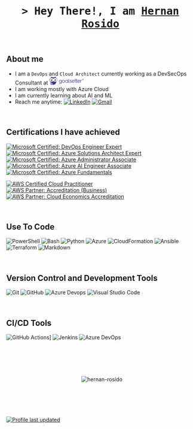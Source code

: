 <!-- Intro  -->
<h1 align="center">
        <samp>> Hey There!, I am
                <b><a target="_blank" href="https://linkedin.com/in/hernanrosido">Hernan Rosido</a></b>
        </samp>
</h1>


<!--
<p align="center">
 <a href="https://www.odisor.tech" target="blank">
  <img src="https://img.shields.io/badge/Portfolio-DC143C?style=for-the-badge&logo=medium&logoColor=white" alt="odisor" />
 </a>
 <a href="https://linkedin.com/in/odisor" target="_blank">
  <img src="https://img.shields.io/badge/LinkedIn-0077B5?style=for-the-badge&logo=linkedin&logoColor=white" alt="odisor"/>
 </a>
 <a href="https://dev.to/odisor" target="_blank">
  <img src="https://img.shields.io/badge/dev.to-0A0A0A?style=for-the-badge&logo=dev.to&logoColor=white" alt="odisor" />
 </a>
 <a href="https://twitter.com/odisor" target="_blank">
  <img src="https://img.shields.io/badge/Twitter-1DA1F2?style=for-the-badge&logo=twitter&logoColor=white" />
 </a>
 <a href="https://youtube.com/channel/UCtfN-qWwLskhz2Y_dzxC69Q" target="_blank">
  <img src="https://img.shields.io/badge/YouTube-FF0000?&style=for-the-badge&logo=YouTube&logoColor=white" alt="odisor"  />
  </a> 
</p>
-->

<br />


## About me
 - I am a `DevOps` and `Cloud Architect` currently working as a DevSecOps Consultant at <img src="gs-logo.svg" alt="Alt text" style="width:19%; height:auto;"> 
 - I am working mostly with Azure Cloud
 - I am currently learning about AI and ML
 - Reach me anytime: [![LinkedIn](https://img.shields.io/badge/linkedin-0077B5?logo=linkedin&logoColor=white&style=flat)](https://linkedin.com/in/odisor)
[![Gmail](https://img.shields.io/badge/Gmail-D14836?logo=gmail&logoColor=white&style=flat)](mailto:odisor@gmail.com?subject=[GitHub]%20Contact)


<br>

## Certifications I have achieved

[![Microsoft Certified: DevOps Engineer Expert](https://images.credly.com/size/110x110/images/c3ab66f8-5d59-4afa-a6c2-0ba30a1989ca/CERT-Expert-DevOps-Engineer-600x600.png)](https://learn.microsoft.com/api/credentials/share/en-us/odisor/3C9ECF02C2713FB7?sharingId=BBFD841943B214B "Microsoft Certified: DevOps Engineer Expert")
[![Microsoft Certified: Azure Solutions Architect Expert](https://images.credly.com/size/110x110/images/987adb7e-49be-4e24-b67e-55986bd3fe66/azure-solutions-architect-expert-600x600.png)](https://learn.microsoft.com/api/credentials/share/en-us/odisor/23D42E6BE7612F28?sharingId=BBFD841943B214B "Microsoft Certified: Azure Solutions Architect Expert")
[![Microsoft Certified: Azure Administrator Associate](https://images.credly.com/size/110x110/images/336eebfc-0ac3-4553-9a67-b402f491f185/azure-administrator-associate-600x600.png)](https://learn.microsoft.com/api/credentials/share/en-us/odisor/926CA528FFA52C17?sharingId=BBFD841943B214B "Microsoft Certified: Azure Administrator Associate")
[![Microsoft Certified: Azure AI Engineer Associate](https://images.credly.com/size/110x110/images/61f56aa4-16fd-403c-90bc-1d90dba1fa99/image.png)](https://learn.microsoft.com/api/credentials/share/en-us/odisor/5DEF3B252A9E742F?sharingId=BBFD841943B214B "Microsoft Certified: Azure AI Engineer Associate")
[![Microsoft Certified: Azure Fundamentals](https://images.credly.com/size/110x110/images/be8fcaeb-c769-4858-b567-ffaaa73ce8cf/image.png)](https://learn.microsoft.com/api/credentials/share/en-us/odisor/A2D4BC371876B4B0?sharingId=BBFD841943B214B "Microsoft Certified: Azure Fundamentals")

[![AWS Certified Cloud Practitioner](https://images.credly.com/size/110x110/images/00634f82-b07f-4bbd-a6bb-53de397fc3a6/image.png)](https://www.credly.com/badges/6571dcec-2a0b-416e-a130-10c42a67517a "AWS Certified Cloud Practitioner")
[![AWS Partner: Accreditation (Business)](https://images.credly.com/size/110x110/images/7b2c708c-a3e1-4c7f-985c-b6b62a5b1db8/image.png)](https://www.credly.com/badges/9957cc35-2fba-4bcc-9205-8d0d8484a828 "AWS Partner: Accreditation (Business)")
[![AWS Partner: Cloud Economics Accreditation](https://images.credly.com/size/110x110/images/9dc6345e-db80-44de-bb44-0c78775e53fa/image.png)](https://www.credly.com/badges/0b45d5db-5cf7-4d1e-aee5-305ca5975ae8 "AWS Partner: Cloud Economics Accreditation")


<br>

## Use To Code
<p>
  <img alt="PowerShell" src="https://img.shields.io/badge/PowerShell-1A1A1A?style=flate&logo=PowerShell&logoColor=white" />
  <img alt="Bash" src="https://img.shields.io/badge/Bash-4EAA25?style=flate&logo=GNU%20Bash&logoColor=white" />
  <img alt="Python" src="https://img.shields.io/badge/Python-3776AB?style=flat&logo=Python&logoColor=white" />
  <img alt="Azure" src="https://img.shields.io/badge/ARM%20Templates-0089D6?style=flate&logo=Microsoft%20Azure&logoColor=white" />
  <img alt="CloudFormation" src="https://img.shields.io/badge/CloudFormation-EC2025?style=flat&logo=AWSCloudFormation&logoColor=white" />
  <img alt="Ansible" src="https://img.shields.io/badge/Ansible-FF0000?style=flate&logo=Ansible&logoColor=white" />
  <img alt="Terraform" src="https://img.shields.io/badge/Terraform-623CE4?style=flate&logo=Terraform&logoColor=white" />
  <img alt="Markdown" src="https://img.shields.io/badge/Markdown-000000?style=flate&logo=markdown&logoColor=white" />
</p>

<br>

## Version Control and Development Tools
<p>
  <img alt="Git" src="https://img.shields.io/badge/Git-F05032?logo=git&logoColor=white&style=flat" />
  <img alt="GitHub" src="https://img.shields.io/badge/GitHub-181717?logo=github&logoColor=white&style=flat" />
  <img alt="Azure Devops" src="https://img.shields.io/badge/Azure DevOps-0078D7?logo=azure+devops&logoColor=white&style=flat" />
  <img alt="Visual Studio Code" src="https://img.shields.io/badge/Visual Studio Code-007ACC?logo=visual+studio+code&logoColor=white&style=flat" />
</p>

<br>

## CI/CD Tools
<p>
  <img alt="GitHub Actions]" src="https://img.shields.io/badge/GitHub%20Actions-2088FF?style=flat&logo=githubactions&logoColor=white" />
  <img alt="Jenkins" src="https://img.shields.io/badge/Jenkins-D24939?style=flat&logo=Jenkins&logoColor=white" />
  <img alt="Azure DevOps" src="https://img.shields.io/badge/Azure%20Pipelines-2560E0?style=flate&logo=Azure%20Pipelines&logoColor=white" />
</p>

<br>

<br><br>
<div align="center">
 <div>
   <p>&nbsp;
     <img align="center" src="https://github-readme-streak-stats.herokuapp.com?user=odisor&theme=highcontrast&card_width=480" alt="hernan-rosido" />
   </p>
  </div>
 </div>
<br><h2></h2><br>

[![Profile last updated](https://img.shields.io/github/last-commit/odisor/odisor/master?label=Last%20updated&style=flat)](https://github.com/odisor/odisor/commits)
